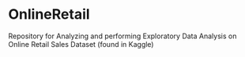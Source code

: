 # OnlineRetail
Repository for Analyzing and performing Exploratory Data Analysis on Online Retail Sales Dataset (found in Kaggle)
